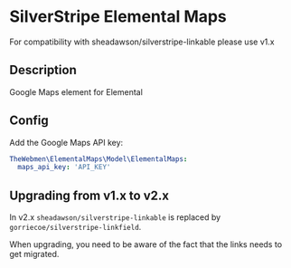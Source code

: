 # SilverStripe Elemental Maps
For compatibility with sheadawson/silverstripe-linkable please use v1.x

## Description
Google Maps element for Elemental

## Config
Add the Google Maps API key:

```yaml
TheWebmen\ElementalMaps\Model\ElementalMaps:
  maps_api_key: 'API_KEY'
```
## Upgrading from v1.x to v2.x

In v2.x `sheadawson/silverstripe-linkable` is replaced by `gorriecoe/silverstripe-linkfield`.

When upgrading, you need to be aware of the fact that the links needs to get migrated.
